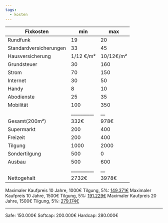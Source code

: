```yaml
---
tags:
  - kosten
---
```

|Fixkosten|min|max|
|-|-|-|
|Rundfunk|19|20|
|Standardversicherungen|33|45|
|Hausversicherung|1/12 €/m²| 10/12€/m² |
|Grundsteuer|30|160|
|Strom|70|150|
|Internet|30|50|
|Handy|8|10|
|Abodienste|25|35|
|Mobilität|100|350|
||__________|__|
|Gesamt(200m²)|332€|978€|
|Supermarkt| 200|400|
|Freizeit| 200|400|
|Tilgung|1000|2000|
|Sondertilgung|500|0|
|Ausbau|500|600|
||__________|__|
|Nettogehalt|2732€|3978€|

Maximaler Kaufpreis 10 Jahre, 1000€ Tilgung, 5%: [149.371€](https://www.finanzfluss.de/rechner/wieviel-haus-kann-ich-mir-leisten/?i=%5B%7B%22n%22%3A%22msr%22%2C%22v%22%3A481%7D%2C%7B%22n%22%3A%22ami%22%2C%22v%22%3A1000%7D%2C%7B%22n%22%3A%22mmc%22%2C%22v%22%3A230%7D%2C%7B%22n%22%3A%22yi%22%2C%22v%22%3A5%7D%2C%7B%22n%22%3A%22ei%22%2C%22v%22%3A%225%2C12%25%22%7D%2C%7B%22n%22%3A%22ycd%22%2C%22v%22%3A10%7D%2C%7B%22n%22%3A%22e%22%2C%22v%22%3A50000%7D%2C%7B%22n%22%3A%22bc%22%2C%22v%22%3A4%7D%2C%7B%22n%22%3A%22nc%22%2C%22v%22%3A2%7D%2C%7B%22n%22%3A%22rett%22%2C%22v%22%3A6%7D%5D)
Maximaler Kaufpreis 10 Jahre, 1500€ Tilgung, 5%: [191.229€](https://www.finanzfluss.de/rechner/wieviel-haus-kann-ich-mir-leisten/?i=%5B%7B%22n%22%3A%22msr%22%2C%22v%22%3A481%7D%2C%7B%22n%22%3A%22ami%22%2C%22v%22%3A1500%7D%2C%7B%22n%22%3A%22mmc%22%2C%22v%22%3A230%7D%2C%7B%22n%22%3A%22yi%22%2C%22v%22%3A5%7D%2C%7B%22n%22%3A%22ei%22%2C%22v%22%3A%225%2C12%25%22%7D%2C%7B%22n%22%3A%22ycd%22%2C%22v%22%3A10%7D%2C%7B%22n%22%3A%22e%22%2C%22v%22%3A50000%7D%2C%7B%22n%22%3A%22bc%22%2C%22v%22%3A4%7D%2C%7B%22n%22%3A%22nc%22%2C%22v%22%3A2%7D%2C%7B%22n%22%3A%22rett%22%2C%22v%22%3A6%7D%5D)
Maximaler Kaufpreis 20 Jahre, 1500€ Tilgung, 5%: [279.174€](https://www.finanzfluss.de/rechner/wieviel-haus-kann-ich-mir-leisten/?i=%5B%7B%22n%22%3A%22msr%22%2C%22v%22%3A481%7D%2C%7B%22n%22%3A%22ami%22%2C%22v%22%3A1500%7D%2C%7B%22n%22%3A%22mmc%22%2C%22v%22%3A230%7D%2C%7B%22n%22%3A%22yi%22%2C%22v%22%3A5%7D%2C%7B%22n%22%3A%22ei%22%2C%22v%22%3A%225%2C12%25%22%7D%2C%7B%22n%22%3A%22ycd%22%2C%22v%22%3A20%7D%2C%7B%22n%22%3A%22e%22%2C%22v%22%3A50000%7D%2C%7B%22n%22%3A%22bc%22%2C%22v%22%3A4%7D%2C%7B%22n%22%3A%22nc%22%2C%22v%22%3A2%7D%2C%7B%22n%22%3A%22rett%22%2C%22v%22%3A6%7D%5D)

---
Safe: 150.000€
Softcap: 200.000€
Hardcap: 280.000€